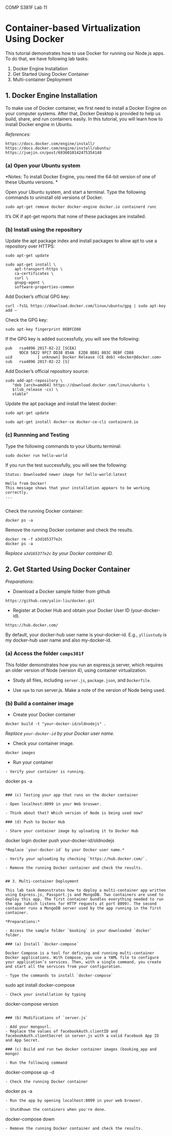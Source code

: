 COMP S381F Lab 11 

# Container-based Virtualization Using Docker

This tutorial demonstrates how to use Docker for running our Node.js apps. To do that, we have following lab tasks:

1. Docker Engine Installation
2. Get Started Using Docker Container
3. Multi-container Deployment


## 1. Docker Engine Installation

To make use of Docker container, we first need to install a Docker Engine on your computer systems. After that, Docker Desktop is provided to help us build, share, and run containers easily. In this tutorial, you will learn how to install Docker engine in Ubuntu.

*References:*
```
https://docs.docker.com/engine/install/
https://docs.docker.com/engine/install/ubuntu/
https://juejin.cn/post/6936010142475354148
```

### (a) Open your Ubuntu system

*Notes: To install Docker Engine, you need the 64-bit version of one of these Ubuntu versions. *

Open your Ubuntu system, and start a terminal. Type the following commands to uninstall old versions of Docker.

```
sudo apt-get remove docker docker-engine docker.io containerd runc
```

It’s OK if apt-get reports that none of these packages are installed.

### (b) Install using the repository

Update the apt package index and install packages to allow apt to use a repository over HTTPS:
```
sudo apt-get update

sudo apt-get install \
    apt-transport-https \
    ca-certificates \
    curl \
    gnupg-agent \
    software-properties-common
```
Add Docker’s official GPG key:

```
curl -fsSL https://download.docker.com/linux/ubuntu/gpg | sudo apt-key add –
```
Check the GPG key:
```
sudo apt-key fingerprint 0EBFCD88
```
If the GPG key is added successfully, you will see the following:
```
pub   rsa4096 2017-02-22 [SCEA]
      9DC8 5822 9FC7 DD38 854A  E2D8 8D81 803C 0EBF CD88
uid           [ unknown] Docker Release (CE deb) <docker@docker.com>
sub   rsa4096 2017-02-22 [S]
```
Add Docker’s official repository source:
```
sudo add-apt-repository \
   "deb [arch=amd64] https://download.docker.com/linux/ubuntu \
   $(lsb_release -cs) \
   stable"
```
Update the apt package and install the latest docker:

```
sudo apt-get update

sudo apt-get install docker-ce docker-ce-cli containerd.io
```

### (c) Runnning and Testing

Type the following commands to your Ubuntu terminal:
```
sudo docker run hello-world
```
If you run the test successfully, you will see the following:
```
Status: Downloaded newer image for hello-world:latest

Hello from Docker!
This message shows that your installation appears to be working correctly.
...


```

Check the running Docker container:
```
docker ps -a
```

Remove the running Docker container and check the results.
```
docker rm -f a3d165377e2c
docker ps -a
```
*Replace `a3d165377e2c` by your Docker container ID.*

## 2. Get Started Using Docker Container

*Preparations:* 

- Download a Docker sample folder from github 

```
https://github.com/yalin-liu/docker.git
```
- Register at Docker Hub and obtain your Docker User ID (your-docker-id).

```
https://hub.docker.com/
```
By default, your docker-hub user name is your-docker-id. E.g., `ylliustudy` is my docker-hub user name and also my-docker-id.

### (a) Access the folder `comps381f`

This folder demonstrates how you run an express.js server, which requires an older version of Node (version 4), using container virtualization.

- Study all files, including `server.js`, `package.json`, and `Dockerfile`.

- Use `npm` to run server.js. Make a note of the version of Node being used.

### (b) Build a container image

- Create your Docker container
```
docker build -t "your-docker-id/oldnodejs" .
```
*Replace `your-docker-id` by your Docker user name.*

- Check your container image.
```
docker images
```
- Run your container
```
- Verify your container is running.

```
docker ps -a
```

### (c) Testing your app that runs on the docker container

- Open localhost:8099 in your Web broswer.

- Think about that? Which version of Node is being used now?

### (d) Push to Docker Hub

- Share your container image by uploading it to Docker Hub

```
docker login
docker push your-docker-id/oldnodejs
```
*Replace `your-docker-id` by your Docker user name.*

- Verify your uploading by checking `https://hub.docker.com/`.

- Remove the running Docker container and check the results. 


## 3. Multi-container Deployment

This lab task demonstrates how to deploy a multi-container app written using Express.js, Passport.js and MongoDB. Two containers are used to deploy this app. The first container bundles everything needed to run the app (which listens for HTTP requests at port 8099). The second container runs a MongoDB server used by the app running in the first container.

*Preparations:* 

- Access the sample folder `booking` in your downloaded `docker` folder.

### (a) Install `docker-compose`

Docker Compose is a tool for defining and running multi-container Docker applications. With Compose, you use a YAML file to configure your application’s services. Then, with a single command, you create and start all the services from your configuration.

- Type the commands to install `docker-compose`
```
sudo apt install docker-compose
```
- Check your installation by typing 
```
docker-compose version
```

### (b) Modifications of `server.js`

- Add your mongourl.
- Replace the values of facebookAuth.clientID and facebookAuth.clientSecret in server.js with a valid Facebook App ID and App Secret.

### (c) Build and run two docker container images (booking_app and mongo)

- Run the following command
```
docker-compose up -d
```
- Check the running Docker container
```
docker ps -a
```
- Run the app by opening localhost:8099 in your web browser.

- Shutdhown the containers when you're done.
```
docker-compose down
```
- Remove the running Docker container and check the results. 
